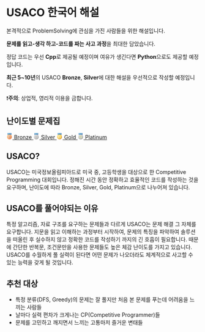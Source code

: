 # USACO 한국어 해설

본격적으로 ProblemSolving에 관심을 가진 사람들을 위한 해설입니다.

**문제를 읽고-생각 하고-코드를 짜는 사고 과정**을 최대한 담았습니다.

정답 코드는 우선 **Cpp**로 제공될 예정이며 여유가 생긴다면 **Python**으로도 제공할 예정입니다.

**최근 5~10년**의 USACO **Bronze**, **Silver**에 대한 해설을 우선적으로 작성할 예정입니다.

❗**주의**: 상업적, 영리적 이용을 금합니다.

## 난이도별 문제집

<a href="https://github.com/st42597/usaco-kor-solution/tree/main/Bronze">
    <img src="./img/medal_bronze.png" />
    Bronze
</a>

<a href="https://github.com/st42597/usaco-kor-solution/tree/main/Silver">
    <img src="./img/medal_silver.png" />
    Silver
</a>

<a href="https://github.com/st42597/usaco-kor-solution/tree/main/Gold">
    <img src="./img/medal_gold.png" />
    Gold
</a>

<a href="https://github.com/st42597/usaco-kor-solution/tree/main/Platinum">
    <img src="./img/medal_platinum.png" />
    Platinum
</a>

## USACO?

USACO는 미국정보올림피아드로 미국 중, 고등학생을 대상으로 한 Competitive Programming 대회입니다. 정해진 시간 동안 정확하고 효율적인 코드를 작성하는 것을 요구하며, 난이도에 따라 Bronze, Silver, Gold, Platinum으로 나누어져 있습니다. 

## USACO를 풀어야되는 이유

특정 알고리즘, 자료 구조를 요구하는 문제들과 다르게 USACO는 문제 해결 그 자체를 요구합니다. 지문을 읽고 이해하는 과정부터 시작하여, 문제의 특징을 파악하여 솔루션을 떠올린 후 실수하지 않고 정확한 코드를 작성하기 까지의 긴 호흡이 필요합니다. 때문에 간단한 반복문, 조건문만을 사용한 문제들도 높은 체감 난이도를 가지고 있습니다. USACO를 수월하게 풀 실력이 된다면 어떤 문제가 나오더라도 체계적으로 사고할 수 있는 능력을 갖게 될 것입니다.

## 추천 대상

- 특정 분류(DFS, Greedy)의 문제는 잘 풀지만 처음 본 문제를 푸는데 어려움을 느끼는 사람들
- 날마다 실력 편차가 크게나는 CP(Competitive Programmer)들
- 문제를 고민하고 깨지면서 느끼는 고통마저 즐거운 변태들
